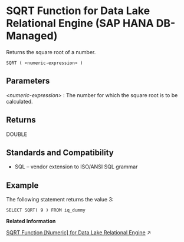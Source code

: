 <!-- loio68228a301678465d9f7020fc48a58d73 -->

# SQRT Function for Data Lake Relational Engine \(SAP HANA DB-Managed\)

Returns the square root of a number.



```
SQRT ( <numeric-expression> )
```



<a name="loio68228a301678465d9f7020fc48a58d73__section_zhh_nw5_vrb"/>

## Parameters

 *<numeric-expression\>*
 :   The number for which the square root is to be calculated.

 

<a name="loio68228a301678465d9f7020fc48a58d73__section_gd5_nw5_vrb"/>

## Returns

DOUBLE



<a name="loio68228a301678465d9f7020fc48a58d73__section_qw2_4w5_vrb"/>

## Standards and Compatibility

-   SQL – vendor extension to ISO/ANSI SQL grammar



<a name="loio68228a301678465d9f7020fc48a58d73__section_lbz_4w5_vrb"/>

## Example

The following statement returns the value 3:

```
SELECT SQRT( 9 ) FROM iq_dummy
```

**Related Information**  


[SQRT Function [Numeric] for Data Lake Relational Engine](https://help.sap.com/viewer/19b3964099384f178ad08f2d348232a9/2023_1_QRC/en-US/a5826d0c84f210159ad8a785b1b1ac0b.html "Returns the square root of a number.") :arrow_upper_right:

